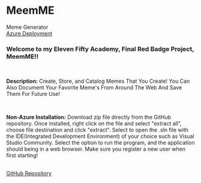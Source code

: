 # MeemME
Meme Generator<br>
<a href="https://meemme.azurewebsites.net/">Azure Deployment</a>

<h3>Welcome to my Eleven Fifty Academy, Final Red Badge Project, MeemME!!</h3>
<br>
<p><b>Description:</b> Create, Store, and Catalog Memes That You Create! You Can Also Document Your Favorite Meme's From Around The Web And Save Them For Future Use!</p>
<br>
<p><b>Non-Azure Installation:</b> Download zip file directly from the GitHub repository.  Once installed, right click on the file and select "extract all", choose file destination and click "extract". Select to open the .sln file with the IDE(Integrated Development Environment) of your choice such as Visual Studio Community. Select the option to run the program, and the application should being in a web browser.  Make sure you register a new user when first starting!</p>
<br>
<a href="https://github.com/KevinByrd-28/MeemME">GitHub Repository</a>
<br>


